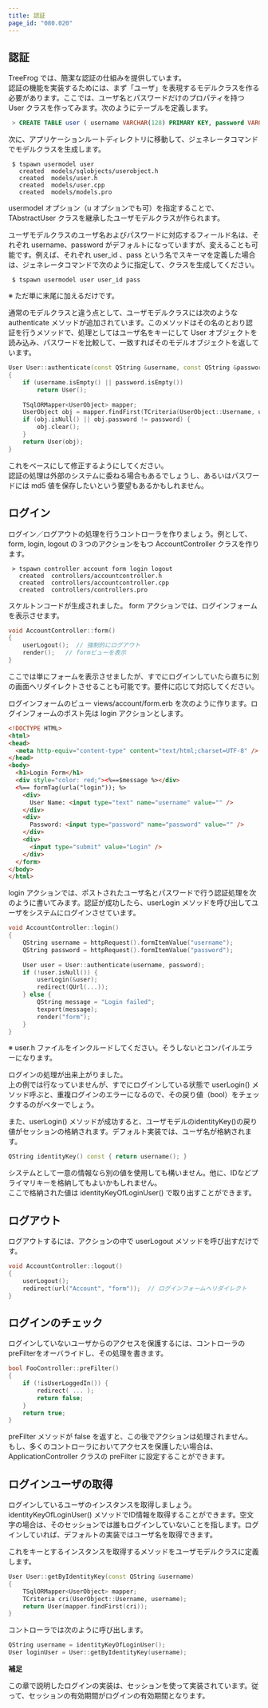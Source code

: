 ```yaml
---
title: 認証
page_id: "080.020"
---
```


## 認証

TreeFrog では、簡潔な認証の仕組みを提供しています。<br>
認証の機能を実装するためには、まず「ユーザ」を表現するモデルクラスを作る必要があります。ここでは、ユーザ名とパスワードだけのプロパティを持つ User クラスを作ってみます。次のようにテーブルを定義します。

```sql
 > CREATE TABLE user ( username VARCHAR(128) PRIMARY KEY, password VARCHAR(128) );
```
  
次に、アプリケーションルートディレクトリに移動して、ジェネレータコマンドでモデルクラスを生成します。

```
 $ tspawn usermodel user
   created  models/sqlobjects/userobject.h
   created  models/user.h
   created  models/user.cpp
   created  models/models.pro
```

usermodel オプション（u オプションでも可）を指定することで、TAbstractUser クラスを継承したユーザモデルクラスが作られます。

ユーザモデルクラスのユーザ名およびパスワードに対応するフィールド名は、それぞれ username、password がデフォルトになっていますが、変えることも可能です。例えば、それぞれ user_id 、pass という名でスキーマを定義した場合は、ジェネレータコマンドで次のように指定して、クラスを生成してください。

```
 $ tspawn usermodel user user_id pass
```

※ ただ単に末尾に加えるだけです。

通常のモデルクラスと違う点として、ユーザモデルクラスには次のような authenticate メソッドが追加されています。このメソッドはその名のとおり認証を行うメソッドで、処理としてはユーザ名をキーにして User オブジェクトを読み込み、パスワードを比較して、一致すればそのモデルオブジェクトを返しています。

```c++
User User::authenticate(const QString &username, const QString &password)
{
    if (username.isEmpty() || password.isEmpty())
        return User();
        
    TSqlORMapper<UserObject> mapper;
    UserObject obj = mapper.findFirst(TCriteria(UserObject::Username, username));
    if (obj.isNull() || obj.password != password) {
        obj.clear();
    }
    return User(obj);
}
```
 
これをベースにして修正するようにしてください。<br>
認証の処理は外部のシステムに委ねる場合もあるでしょうし、あるいはパスワードには md5 値を保存したいという要望もあるかもしれません。

## ログイン

ログイン／ログアウトの処理を行うコントローラを作りましょう。例として、form, login, logout の３つのアクションをもつ AccountController クラスを作ります。

```
 > tspawn controller account form login logout
   created  controllers/accountcontroller.h
   created  controllers/accountcontroller.cpp
   created  controllers/controllers.pro
```

スケルトンコードが生成されました。
form アクションでは、ログインフォームを表示させます。

```c++
void AccountController::form()
{
    userLogout();  // 強制的にログアウト
    render();   // formビューを表示
}
```

ここでは単にフォームを表示させましたが、すでにログインしていたら直ちに別の画面へリダイレクトさせることも可能です。要件に応じて対応してください。
 
ログインフォームのビュー views/account/form.erb を次のように作ります。ログインフォームのポスト先は login アクションとします。

```html
<!DOCTYPE HTML>
<html>
<head>
  <meta http-equiv="content-type" content="text/html;charset=UTF-8" />
</head>
<body>
  <h1>Login Form</h1>
  <div style="color: red;"><%==$message %></div>
  <%== formTag(urla("login")); %>
    <div>
      User Name: <input type="text" name="username" value="" />
    </div>
    <div>
      Password: <input type="password" name="password" value="" />
    </div>
    <div>
      <input type="submit" value="Login" />
    </div>
  </form>
</body>
</html>
```  

login アクションでは、ポストされたユーザ名とパスワードで行う認証処理を次のように書いてみます。認証が成功したら、userLogin メソッドを呼び出してユーザをシステムにログインさせています。

```c++
void AccountController::login()
{
    QString username = httpRequest().formItemValue("username");
    QString password = httpRequest().formItemValue("password");
 
    User user = User::authenticate(username, password);
    if (!user.isNull()) {
        userLogin(&user);
        redirect(QUrl(...));
    } else {
        QString message = "Login failed";
        texport(message);
        render("form");
    }
}
```

※ user.h ファイルをインクルードしてください。そうしないとコンパイルエラーになります。

ログインの処理が出来上がりました。 <br> 
上の例では行なっていませんが、すでにログインしている状態で userLogin() メソッド呼ぶと、重複ログインのエラーになるので、その戻り値（bool）をチェックするのがベターでしょう。
  
また、userLogin() メソッドが成功すると、ユーザモデルのidentityKey()の戻り値がセッションの格納されます。デフォルト実装では、ユーザ名が格納されます。

```c++
QString identityKey() const { return username(); }
```

システムとして一意の情報なら別の値を使用しても構いません。他に、IDなどプライマリキーを格納してもよいかもしれません。<br>
ここで格納された値は identityKeyOfLoginUser() で取り出すことができます。

## ログアウト

ログアウトするには、アクションの中で userLogout メソッドを呼び出すだけです。

```c++
void AccountController::logout()
{
    userLogout();
    redirect(url("Account", "form"));  // ログインフォームへリダイレクト
}
```

## ログインのチェック

ログインしていないユーザからのアクセスを保護するには、コントローラのpreFilterをオーバライドし、その処理を書きます。

```c++
bool FooController::preFilter()
{
    if (!isUserLoggedIn()) {
        redirect( ... );
        return false;
    }
    return true;
}
``` 
 
preFilter メソッドが false を返すと、この後でアクションは処理されません。<br>
もし、多くのコントローラにおいてアクセスを保護したい場合は、ApplicationController クラスの preFilter に設定することができます。
 
## ログインユーザの取得

ログインしているユーザのインスタンスを取得しましょう。<br>
identityKeyOfLoginUser() メソッドでID情報を取得することができます。空文字の場合は、そのセッションでは誰もログインしていないことを指します。ログインしていれば、デフォルトの実装ではユーザ名を取得できます。

これをキーとするインスタンスを取得するメソッドをユーザモデルクラスに定義します。

```c++
User User::getByIdentityKey(const QString &username)
{
    TSqlORMapper<UserObject> mapper;
    TCriteria cri(UserObject::Username, username);
    return User(mapper.findFirst(cri));
}
```

コントローラでは次のように呼び出します。

```c++
QString username = identityKeyOfLoginUser();
User loginUser = User::getByIdentityKey(username);
``` 

**補足**

この章で説明したログインの実装は、セッションを使って実装されています。従って、セッションの有効期間がログインの有効期間となります。
